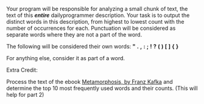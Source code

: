 

Your program will be responsible for analyzing a small chunk of text, the text of this **_entire_** dailyprogrammer description. Your task is to output the distinct words in this description, from highest to lowest count with the number of occurrences for each. Punctuation will be considered as separate words where they are not a part of the word.

The following will be considered their own words: **"** **.** **,** **:** **;** **!** **?** **(** **)** **[** **]** **{** **}**

For anything else, consider it as part of a word.

Extra Credit:

Process the text of the ebook [Metamorphosis, by Franz Kafka](http://www.gutenberg.org/cache/epub/5200/pg5200.txt) and determine the top 10 most frequently used words and their counts. (This will help for part 2)

